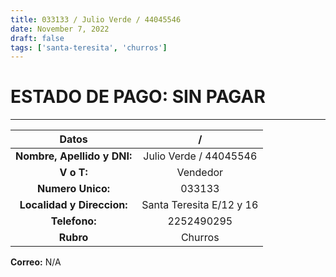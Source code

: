 ```yaml
---
title: 033133 / Julio Verde / 44045546
date: November 7, 2022
draft: false
tags: ['santa-teresita', 'churros']
---
```


# ESTADO DE PAGO: SIN PAGAR
***

|          **Datos**          |             /            |
|:---------------------------:|:------------------------:|
| **Nombre, Apellido y DNI:** |  Julio Verde / 44045546  |
|          **V o T:**         |         Vendedor         |
|      **Numero Unico:**      |          033133          |
|  **Localidad y Direccion:** | Santa Teresita E/12 y 16 |
|        **Telefono:**        |        2252490295        |
|          **Rubro**          |          Churros         |

**Correo:** N/A
